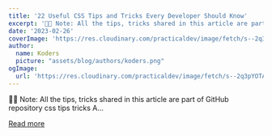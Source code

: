 ```yaml
---
title: '22 Useful CSS Tips and Tricks Every Developer Should Know'
excerpt: '🚨🚨 Note: All the tips, tricks shared in this article are part of GitHub repository css tips tricks A...'
date: '2023-02-26'
coverImage: 'https://res.cloudinary.com/practicaldev/image/fetch/s--2q3pYOTA--/c_imagga_scale,f_auto,fl_progressive,h_420,q_auto,w_1000/https://dev-to-uploads.s3.amazonaws.com/uploads/articles/ruun0snmqemdxd2gwew7.jpg'
author:
  name: Koders
  picture: "assets/blog/authors/koders.png"
ogImage:
  url: 'https://res.cloudinary.com/practicaldev/image/fetch/s--2q3pYOTA--/c_imagga_scale,f_auto,fl_progressive,h_420,q_auto,w_1000/https://dev-to-uploads.s3.amazonaws.com/uploads/articles/ruun0snmqemdxd2gwew7.jpg'
---
```


🚨🚨 Note: All the tips, tricks shared in this article are part of GitHub repository css tips tricks A...

[Read more](https://dev.to/devsyedmohsin/22-useful-css-tips-and-tricks-every-developer-should-know-13c6)
